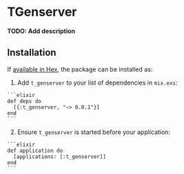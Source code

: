 # TGenserver

**TODO: Add description**

## Installation

If [available in Hex](https://hex.pm/docs/publish), the package can be installed as:

  1. Add `t_genserver` to your list of dependencies in `mix.exs`:

    ```elixir
    def deps do
      [{:t_genserver, "~> 0.0.1"}]
    end
    ```

  2. Ensure `t_genserver` is started before your application:

    ```elixir
    def application do
      [applications: [:t_genserver]]
    end
    ```

